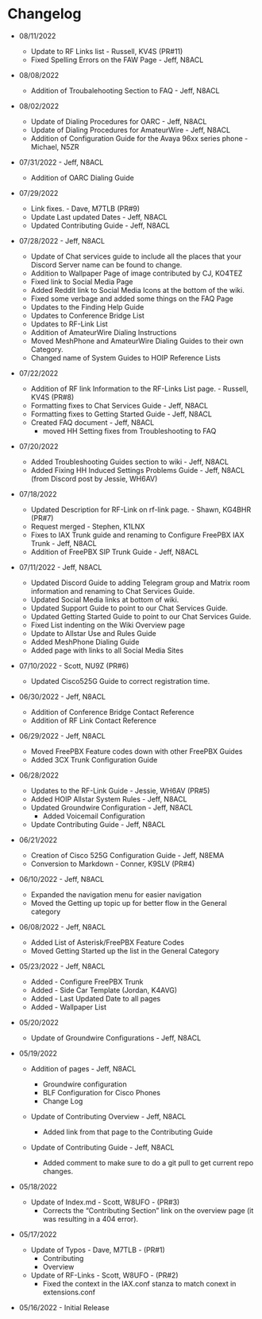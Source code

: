 # Changelog

* 08/11/2022
    * Update to RF Links list - Russell, KV4S (PR#11)
    * Fixed Spelling Errors on the FAW Page - Jeff, N8ACL

* 08/08/2022
    * Addition of Troubalehooting Section to FAQ - Jeff, N8ACL

* 08/02/2022
    * Update of Dialing Procedures for OARC - Jeff, N8ACL
    * Update of Dialing Procedures for AmateurWire - Jeff, N8ACL
    * Addition of Configuration Guide for the Avaya 96xx series phone - Michael, N5ZR

* 07/31/2022 - Jeff, N8ACL
    * Addition of OARC Dialing Guide

* 07/29/2022 
    * Link fixes. - Dave, M7TLB (PR#9)
    * Update Last updated Dates - Jeff, N8ACL
    * Updated Contributing Guide - Jeff, N8ACL

* 07/28/2022 - Jeff, N8ACL
    * Update of Chat services guide to include all the places that your Discord Server name can be found to change.
    * Addition to Wallpaper Page of image contributed by CJ, KO4TEZ
    * Fixed link to Social Media Page
    * Added Reddit link to Social Media Icons at the bottom of the wiki.
    * Fixed some verbage and added some things on the FAQ Page
    * Updates to the Finding Help Guide
    * Updates to Conference Bridge List
    * Updates to RF-Link List
    * Addition of AmateurWire Dialing Instructions
    * Moved MeshPhone and AmateurWire Dialing Guides to their own Category.
    * Changed name of System Guides to HOIP Reference Lists

* 07/22/2022
    * Addition of RF link Information to the RF-Links List page. - Russell, KV4S (PR#8)
    * Formatting fixes to Chat Services Guide - Jeff, N8ACL
    * Formatting fixes to Getting Started Guide - Jeff, N8ACL
    * Created FAQ document - Jeff, N8ACL
        * moved HH Setting fixes from Troubleshooting to FAQ 

* 07/20/2022
    * Added Troubleshooting Guides section to wiki - Jeff, N8ACL
    * Added Fixing HH Induced Settings Problems Guide - Jeff, N8ACL (from Discord post by Jessie, WH6AV)

* 07/18/2022 
    * Updated Description for RF-Link on rf-link page. - Shawn, KG4BHR (PR#7)
    * Request merged - Stephen, K1LNX
    * Fixes to IAX Trunk guide and renaming to Configure FreePBX IAX Trunk - Jeff, N8ACL
    * Addition of FreePBX SIP Trunk Guide - Jeff, N8ACL

* 07/11/2022 - Jeff, N8ACL
    * Updated Discord Guide to adding Telegram group and Matrix room information and renaming to Chat Services Guide.
    * Updated Social Media links at bottom of wiki.
    * Updated Support Guide to point to our Chat Services Guide.
    * Updated Getting Started Guide to point to our Chat Services Guide.
    * Fixed List indenting on the Wiki Overview page
    * Update to Allstar Use and Rules Guide
    * Added MeshPhone Dialing Guide
    * Added page with links to all Social Media Sites

* 07/10/2022 - Scott, NU9Z (PR#6)
    * Updated Cisco525G Guide to correct registration time.

* 06/30/2022 - Jeff, N8ACL
    * Addition of Conference Bridge Contact Reference
    * Addition of RF Link Contact Reference

* 06/29/2022 - Jeff, N8ACL
    * Moved FreePBX Feature codes down with other FreePBX Guides
    * Added 3CX Trunk Configuration Guide

* 06/28/2022
    * Updates to the RF-Link Guide - Jessie, WH6AV (PR#5)
    * Added HOIP Allstar System Rules - Jeff, N8ACL
    * Updated Groundwire Configuration - Jeff, N8ACL
        * Added Voicemail Configuration
    * Update Contributing Guide - Jeff, N8ACL
 
* 06/21/2022
    * Creation of Cisco 525G Configuration Guide - Jeff, N8EMA
    * Conversion to Markdown - Conner, K9SLV (PR#4)

* 06/10/2022 - Jeff, N8ACL
    * Expanded the navigation menu for easier navigation
    * Moved the Getting up topic up for better flow in the General category

* 06/08/2022 - Jeff, N8ACL
    * Added List of Asterisk/FreePBX Feature Codes
    * Moved Getting Started up the list in the General Category

* 05/23/2022 - Jeff, N8ACL
    * Added - Configure FreePBX Trunk
    * Added - Side Car Template (Jordan, K4AVG)
    * Added - Last Updated Date to all pages
    * Added - Wallpaper List

* 05/20/2022
    * Update of Groundwire Configurations - Jeff, N8ACL

* 05/19/2022
    * Addition of pages - Jeff, N8ACL
        * Groundwire configuration
        * BLF Configuration for Cisco Phones
        * Change Log
    * Update of Contributing Overview - Jeff, N8ACL
        * Added link from that page to the Contributing Guide

    * Update of Contributing Guide - Jeff, N8ACL
        * Added comment to make sure to do a git pull to get current repo changes.

* 05/18/2022
    * Update of Index.md - Scott, W8UFO - (PR#3)
        * Corrects the “Contributing Section” link on the overview page (it was resulting in a 404 error).

* 05/17/2022
    * Update of Typos - Dave, M7TLB - (PR#1)
        * Contributing
        * Overview
    * Update of RF-Links - Scott, W8UFO - (PR#2)
        * Fixed the context in the IAX.conf stanza to match conext in extensions.conf

* 05/16/2022 - Initial Release